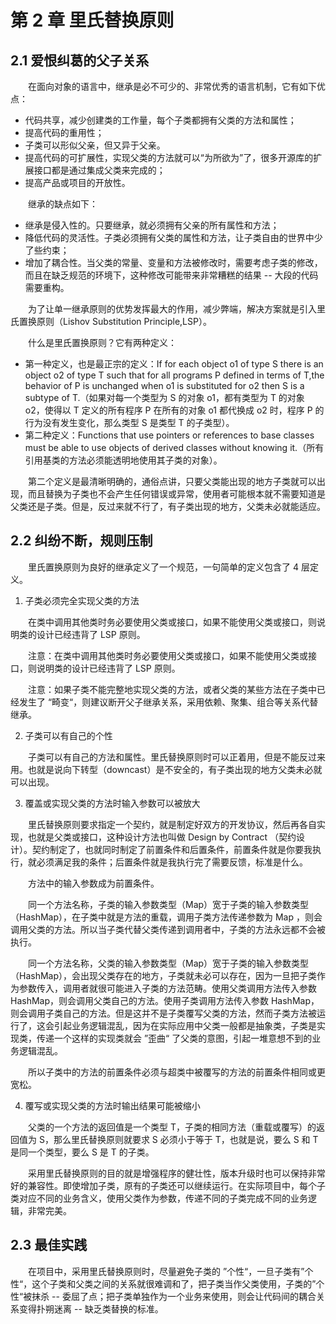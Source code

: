 # 第 2 章 里氏替换原则

## 2.1 爱恨纠葛的父子关系
　　在面向对象的语言中，继承是必不可少的、非常优秀的语言机制，它有如下优点：
* 代码共享，减少创建类的工作量，每个子类都拥有父类的方法和属性；
* 提高代码的重用性；
* 子类可以形似父亲，但又异于父亲。
* 提高代码的可扩展性，实现父类的方法就可以“为所欲为”了，很多开源库的扩展接口都是通过集成父类来完成的；
* 提高产品或项目的开放性。

　　继承的缺点如下：
* 继承是侵入性的。只要继承，就必须拥有父亲的所有属性和方法；
* 降低代码的灵活性。子类必须拥有父类的属性和方法，让子类自由的世界中少了些约束；
* 增加了耦合性。当父类的常量、变量和方法被修改时，需要考虑子类的修改，而且在缺乏规范的环境下，这种修改可能带来非常糟糕的结果 -- 大段的代码需要重构。

　　为了让单一继承原则的优势发挥最大的作用，减少弊端，解决方案就是引入里氏置换原则（Lishov Substitution Principle,LSP）。

　　什么是里氏置换原则？它有两种定义：
* 第一种定义，也是最正宗的定义：If for each  object o1 of type S there is an object o2 of type T such that for all programs P defined in terms of T,the behavior of P is unchanged when o1 is substituted for o2 then S is a subtype of T.（如果对每一个类型为 S 的对象 o1，都有类型为 T 的对象 o2，使得以 T 定义的所有程序 P 在所有的对象 o1 都代换成 o2 时，程序 P 的行为没有发生变化，那么类型 S 是类型 T 的子类型）。
* 第二种定义：Functions that use pointers or references to base classes must be able to use objects of derived classes without knowing it.（所有引用基类的方法必须能透明地使用其子类的对象）。

　　第二个定义是最清晰明确的，通俗点讲，只要父类能出现的地方子类就可以出现，而且替换为子类也不会产生任何错误或异常，使用者可能根本就不需要知道是父类还是子类。但是，反过来就不行了，有子类出现的地方，父类未必就能适应。

## 2.2 纠纷不断，规则压制
　　里氏置换原则为良好的继承定义了一个规范，一句简单的定义包含了 4 层定义。

1. 子类必须完全实现父类的方法

　　在类中调用其他类时务必要使用父类或接口，如果不能使用父类或接口，则说明类的设计已经违背了 LSP 原则。

　　注意：在类中调用其他类时务必要使用父类或接口，如果不能使用父类或接口，则说明类的设计已经违背了 LSP 原则。

　　注意：如果子类不能完整地实现父类的方法，或者父类的某些方法在子类中已经发生了 “畸变“，则建议断开父子继承关系，采用依赖、聚集、组合等关系代替继承。

2. 子类可以有自己的个性

　　子类可以有自己的方法和属性。里氏替换原则时可以正着用，但是不能反过来用。也就是说向下转型（downcast）是不安全的，有子类出现的地方父类未必就可以出现。

3. 覆盖或实现父类的方法时输入参数可以被放大

　　里氏替换原则要求指定一个契约，就是制定好双方的开发协议，然后再各自实现，也就是父类或接口，这种设计方法也叫做 Design by Contract （契约设计）。契约制定了，也就同时制定了前置条件和后置条件，前置条件就是你要我执行，就必须满足我的条件；后置条件就是我执行完了需要反馈，标准是什么。

　　方法中的输入参数成为前置条件。

　　同一个方法名称，子类的输入参数类型（Map）宽于子类的输入参数类型（HashMap），在子类中就是方法的重载，调用子类方法传递参数为 Map ，则会调用父类的方法。所以当子类代替父类传递到调用者中，子类的方法永远都不会被执行。

　　同一个方法名称，父类的输入参数类型（Map）宽于子类的输入参数类型（HashMap），会出现父类存在的地方，子类就未必可以存在，因为一旦把子类作为参数传入，调用者就很可能进入子类的方法范畴。使用父类调用方法传入参数 HashMap，则会调用父类自己的方法。使用子类调用方法传入参数 HashMap，则会调用子类自己的方法。但是这并不是子类覆写父类的方法，然而子类方法被运行了，这会引起业务逻辑混乱，因为在实际应用中父类一般都是抽象类，子类是实现类，传递一个这样的实现类就会 ”歪曲“ 了父类的意图，引起一堆意想不到的业务逻辑混乱。

 　　所以子类中的方法的前置条件必须与超类中被覆写的方法的前置条件相同或更宽松。

4. 覆写或实现父类的方法时输出结果可能被缩小

 　　父类的一个方法的返回值是一个类型 T，子类的相同方法（重载或覆写）的返回值为 S，那么里氏替换原则就要求 S 必须小于等于 T，也就是说，要么 S 和 T 是同一个类型，要么 S 是 T 的子类。

 　　采用里氏替换原则的目的就是增强程序的健壮性，版本升级时也可以保持非常好的兼容性。即使增加子类，原有的子类还可以继续运行。在实际项目中，每个子类对应不同的业务含义，使用父类作为参数，传递不同的子类完成不同的业务逻辑，非常完美。

## 2.3  最佳实践

 　　在项目中，采用里氏替换原则时，尽量避免子类的 ”个性“，一旦子类有”个性“，这个子类和父类之间的关系就很难调和了，把子类当作父类使用，子类的”个性“被抹杀 -- 委屈了点；把子类单独作为一个业务来使用，则会让代码间的耦合关系变得扑朔迷离 -- 缺乏类替换的标准。